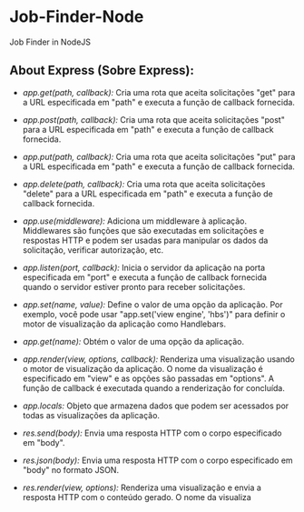 # Job-Finder-Node
Job Finder in NodeJS

## About Express (Sobre Express):

- *app.get(path, callback):* Cria uma rota que aceita solicitações "get" para a URL especificada em "path" e executa a função de callback fornecida.

- *app.post(path, callback):* Cria uma rota que aceita solicitações "post" para a URL especificada em "path" e executa a função de callback fornecida.

- *app.put(path, callback):* Cria uma rota que aceita solicitações "put" para a URL especificada em "path" e executa a função de callback fornecida.

- *app.delete(path, callback):* Cria uma rota que aceita solicitações "delete" para a URL especificada em "path" e executa a função de callback fornecida.

- *app.use(middleware):* Adiciona um middleware à aplicação. Middlewares são funções que são executadas em solicitações e respostas HTTP e podem ser usadas para manipular os dados da solicitação, verificar autorização, etc.

- *app.listen(port, callback):* Inicia o servidor da aplicação na porta especificada em "port" e executa a função de callback fornecida quando o servidor estiver pronto para receber solicitações.

- *app.set(name, value):* Define o valor de uma opção da aplicação. Por exemplo, você pode usar "app.set('view engine', 'hbs')" para definir o motor de visualização da aplicação como Handlebars.

- *app.get(name):* Obtém o valor de uma opção da aplicação.

- *app.render(view, options, callback):* Renderiza uma visualização usando o motor de visualização da aplicação. O nome da visualização é especificado em "view" e as opções são passadas em "options". A função de callback é executada quando a renderização for concluída.

- *app.locals:* Objeto que armazena dados que podem ser acessados por todas as visualizações da aplicação.

- *res.send(body):* Envia uma resposta HTTP com o corpo especificado em "body".

- *res.json(body):* Envia uma resposta HTTP com o corpo especificado em "body" no formato JSON.

- *res.render(view, options):* Renderiza uma visualização e envia a resposta HTTP com o conteúdo gerado. O nome da visualiza